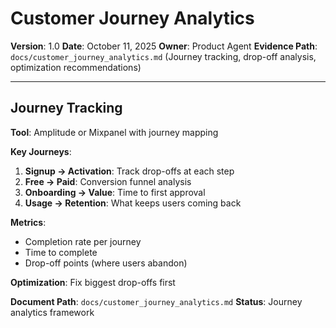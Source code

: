 # Customer Journey Analytics

**Version**: 1.0
**Date**: October 11, 2025
**Owner**: Product Agent
**Evidence Path**: `docs/customer_journey_analytics.md` (Journey tracking, drop-off analysis, optimization recommendations)

---

## Journey Tracking

**Tool**: Amplitude or Mixpanel with journey mapping

**Key Journeys**:
1. **Signup → Activation**: Track drop-offs at each step
2. **Free → Paid**: Conversion funnel analysis
3. **Onboarding → Value**: Time to first approval
4. **Usage → Retention**: What keeps users coming back

**Metrics**:
- Completion rate per journey
- Time to complete
- Drop-off points (where users abandon)

**Optimization**: Fix biggest drop-offs first

**Document Path**: `docs/customer_journey_analytics.md`
**Status**: Journey analytics framework

